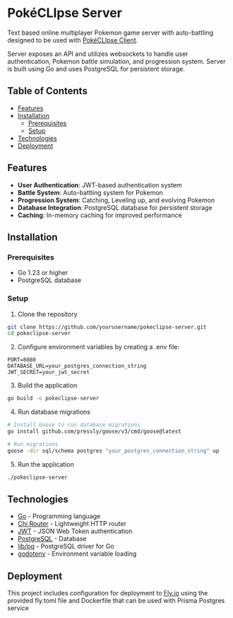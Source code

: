 # PokéCLIpse Server

Text based online multiplayer Pokemon game server with auto-battling designed to be used with [PokéCLIpse Client](https://github.com/moceviciusda/pokeCLIpse-client).

Server exposes an API and utilizes websockets to handle user authentication, Pokemon battle simulation, and progression system. Server is built using Go and uses PostgreSQL for persistent storage.

## Table of Contents
- [Features](#features)
- [Installation](#installation)
  - [Prerequisites](#prerequisites)
  - [Setup](#setup)
- [Technologies](#technologies)
- [Deployment](#deployment)

## Features

- **User Authentication**: JWT-based authentication system
- **Battle System**: Auto-battling system for Pokemon
- **Progression System**: Catching, Leveling up, and evolving Pokemon
- **Database Integration**: PostgreSQL database for persistent storage
- **Caching**: In-memory caching for improved performance

## Installation

### Prerequisites

- Go 1.23 or higher
- PostgreSQL database

### Setup

1. Clone the repository
```bash
git clone https://github.com/yourusername/pokeclipse-server.git
cd pokeclipse-server
```

2. Configure environment variables by creating a .env file:
```
PORT=8080
DATABASE_URL=your_postgres_connection_string
JWT_SECRET=your_jwt_secret
```

3. Build the application
```bash
go build -o pokeclipse-server
```

4. Run database migrations
```bash
# Install Goose to run database migrations
go install github.com/pressly/goose/v3/cmd/goose@latest

# Run migrations
goose -dir sql/schema postgres "your_postgres_connection_string" up
```

5. Run the application
```bash
./pokeclipse-server
```

## Technologies

- [Go](https://golang.org/) - Programming language
- [Chi Router](https://github.com/go-chi/chi) - Lightweight HTTP router
- [JWT](https://github.com/golang-jwt/jwt) - JSON Web Token authentication
- [PostgreSQL](https://www.postgresql.org/) - Database
- [lib/pq](https://github.com/lib/pq) - PostgreSQL driver for Go
- [godotenv](https://github.com/joho/godotenv) - Environment variable loading

## Deployment

This project includes configuration for deployment to [Fly.io](https://fly.io) using the provided fly.toml file and Dockerfile that can be used with Prisma Postgres service
